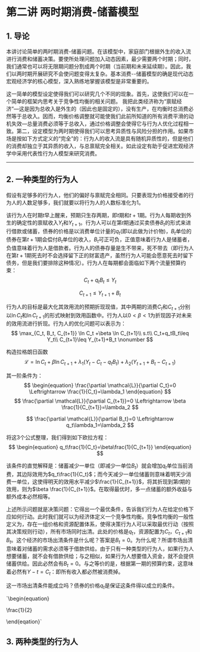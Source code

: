 # 第二讲 两时期消费-储蓄模型

## 1. 导论

本讲讨论简单的两时期消费-储蓄问题。在该模型中，家庭部门根据外生的收入流进行消费和储蓄决策。要使所处理问题加入动态因素，最少需要两个时期；同时，我们通常也可以将无限期问题分割成两个时期（当前期和未来延续期）。因此，我们以两时期开展研究不会使问题变得太复杂。基本消费--储蓄模型的确是现代动态宏观经济学的核心模型，深入熟练地掌握该模型是非常重要的。

这一简单的模型设定使得我们可以研究几个不同的现象。首先，这使我们可以在一个简单的框架内思考关于竞争性均衡的相关问题。 我把此类经济称为“禀赋经济”—这是因为总收入是外生的（因此也是固定的），没有生产，在均衡时总消费必然等于总收入。因而，均衡价格调整就可能使我们此前所知道的所有消费平滑的动机失效—总量消费必须等于总收入，通过价格调整会使得它与行为人优化过程相一致。第二，设定模型为两时期使得我们可以思考异质性与风险分担的作用。如果市场是按如下方式定义的“完全”的：行为人的收入流是具有随机异质性的，但是他们的消费却独立于其异质的收入，与总禀赋完全相关。如此设定有助于促进宏观经济学中采用代表性行为人模型来研究消费。

---

## 2. 一种类型的行为人

假设有足够多的行为人，他们的偏好与禀赋完全相同。只要表现为价格接受者的行为人的人数足够多，我们就要以将行为人的人数标准化为1。

该行为人在时期$t$早上醒来，预期只生存两期，即$t$期和$t+1$期。行为人每期收到外生的确定性的禀赋收入$Y_t$和$Y_{t+1}$。行为人可以在第$t$期通过买卖债券$B_t$的形式来进行借款或储蓄，债券的价格是以消费单位计量的$q_t$(即以此做为计价物)，$B_t$单位的债券在第$t+1$期会偿付$B_t$单位的收入，$B_t$可正可负，正值意味着行为人是储蓄者，负值意味着行为人是借款者。行为人的债券存量是生不带来，死不带去（即行为人在第$t+1$期死去时不会选择留下正的财富遗产，虽然行为人可能会愿意死去时留下债务，但是我们要排除这种情况）。行为人在每期都会面临如下两个流量预算约束：
$$
C_t+q_tB_t\leq Y_t  \nonumber
$$

$$
C_{t+1}\leq Y_{t+1}+B_t \nonumber
$$

行为人的目标是最大化其效用流的预期折现现值，其中两期的消费$C_t$和$C_{t+1}$分别以$\ln C_t$和$\ln C_{t+1}$的形式映射到效用函数中。行为人以$0<\beta<1$为折现因子对未来的效用流进行折现。行为人的优化问题可以表示为：
$$
\max_{C_t, B_t, C_{t+1}} \ln C_t +\beta \ln C_{t+1}\\
s.t\\
C_t+q_tB_t\leq Y_t\\
C_{t+1}\leq Y_{t+1}+B_t \nonumber
$$


构造拉格朗日函数
$$
\mathcal{L}=\ln C_t+\beta \ln C_{t+1}+\lambda_1(Y_t-C_t-q_tB_t)+\lambda_2(Y_{t+1}+B_t-C_{t+1}) \nonumber
$$


其一阶条件为：
$$
\begin{equation}
\frac{\partial \mathcal{L}}{\partial C_t}=0 \Leftrightarrow \frac{1}{C_t}=\lambda_1
\end{equation}
$$
$$
\frac{\partial \mathcal{L}}{\partial C_{t+1}}=0 \Leftrightarrow \beta \frac{1}{C_{t+1}}=\lambda_2
$$

$$
\frac{\partial \mathcal{L}}{\partial B_t}=0 \Leftrightarrow q_t\lambda_1=\lambda_2
$$

将这3个公式整理，我们得到如下欧拉方程：
$$
\begin{equation}
q_t\frac{1}{C_t}=\beta\frac{1}{C_{t+1}}
\end{equation}
$$

该条件的直觉解释是：储蓄减少一单位（即减少一单位$B_t$）就会增加$q_t$单位当前消费，其边际效用为$q_t\frac{1}{C_t}$；而今天减少一单位储蓄则意味着明天少消费一单位，这使得明天的效用水平减少$\frac{1}{C_{t+1}}$，将其折现到第$t$期的效用，则为$\beta \frac{1}{C_{t+1}}$。在取得最优时，多一点储蓄的额外收益与额外成本必然相等。

上述所示问题就是决策问题：它得出一个最优条件，告诉我们行为人在给定价格下应如何行动。此时我们就可以为经济体定义一个竞争性均衡。竞争性均衡的一般性定义为，存在一组价格和资源配置体系，使得决策行为人可以采取最优行动（按照其决策规则行动），所有市场同时出清。此处的价格是$q_t$，资源配置为$C_t$，$C_{t+1}$和 $B_t$。这个经济的市场出清条件是什么呢？答案是$B_t=0$。为什么呢？所谓市场出清意味着对储蓄的需求必须等于借款供给。由于只有一种类型的行为人，如果行为人想要储蓄，就不会有借款供给；与之相似，如果行为人想要借入资金，就不会提供储蓄供给。因此必然会有$B_t=0$。与之等价的是，根据第一期的预算约束，这意味着必然有$Y-t=C_t$：即所有收入都必然被消费掉。

这一市场出清条件能成立吗？债券的价格$q_t$是保证这条件得以成立的条件。

`\begin{equation}

\frac{1}{2}

\end{eqation}`

## 3. 两种类型的行为人




​		
​			
​	